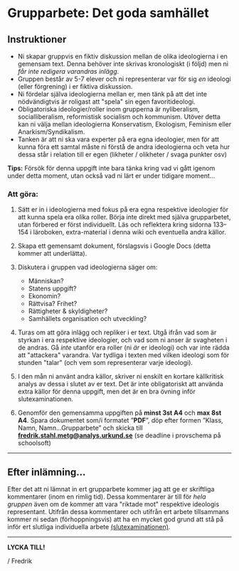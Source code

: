# Grupparbete: Det goda samhället

## Instruktioner

* Ni skapar gruppvis en fiktiv diskussion mellan de olika ideologierna i en gemensam text. Denna behöver inte skrivas kronologiskt (i följd) men ni *får inte redigera varandras inlägg*. 
* Gruppen består av 5-7 elever och ni representerar var för sig *en* ideologi (eller förgrening) i er fiktiva diskussion. 
* Ni fördelar själva ideologierna mellan er, men tänk på att det inte nödvändigtvis är roligast att "spela" sin egen favoritideologi.
* Obligatoriska ideologier/roller inom grupperna är nyliberalism, socialliberalism, reformistisk socialism och kommunism. Utöver detta kan ni välja mellan ideologierna Konservatism, Ekologism, Feminism eller Anarkism/Syndikalism.
* Tanken är att ni ska vara experter på era egna ideologier, men för att kunna föra ett samtal måste ni förstå de andra ideologierna och veta hur dessa står i relation till er egen (likheter / olikheter / svaga punkter osv)

**Tips:** Försök för denna uppgift inte bara tänka kring vad vi gått igenom under detta moment, utan också vad ni lärt er under tidigare moment...

### Att göra:
1. Sätt er in i ideologierna med fokus på era egna respektive ideologier för att kunna spela era olika roller. Börja inte direkt med själva grupparbetet, utan förbered er först individuellt. Läs och reflektera kring sidorna 133–154 i läroboken, extra-material i denna wiki och eventuella andra källor. 
2. Skapa ett gemensamt dokument, förslagsvis i Google Docs (detta kommer att underlätta).
3. Diskutera i gruppen vad ideologierna säger om:

	* Människan?
	* Statens uppgift?
	* Ekonomin?
	* Rättvisa? Frihet?
	* Rättigheter & skyldigheter?
	* Samhällets organisation och utveckling?
	
4. Turas om att göra inlägg och repliker i er text. Utgå ifrån vad som är styrkan i era respektive ideologier, och vad som ni anser är svagheten i de andras. Gå *inte* utanför era roller (ni *är* er ideologi) och var inte rädda att "attackera" varandra. Var tydliga i texten med vilken ideologi som för stunden "talar" (och vem som representerar varje ideologi).
5. I den mån ni använt andra källor, skriver ni enskilt en kortare källkritisk analys av dessa i slutet av er text. Det är inte obligatoriskt att använda extra källor för denna uppgift, men det är en bra övning inför slutexaminationen.
6. Genomför den gemensamma uppgiften på **minst 3st A4** och **max 8st A4**. Spara dokumentet som/i formatet ”**PDF**”, döp efter formen ”Klass, Namn, Namn...Grupparbete” och skicka till **fredrik.stahl.metg@analys.urkund.se** (se deadline i provschema på schoolsoft)

***

## Efter inlämning...

Efter det att ni lämnat in ert grupparbete kommer jag att ge er skriftliga kommentarer (inom en rimlig tid). Dessa kommentarer är till för *hela gruppen* även om de kommer att vara "riktade mot" respektive ideologis representant. Utifrån dessa kommentarer och utifrån ert arbete tillsammans kommer ni sedan (förhoppningsvis) att ha en mycket god grund att stå på inför ert slutliga individuella arbete [(slutexaminationen)](ideologier_individuell_slutex.md).

***

**LYCKA TILL!**

/ Fredrik